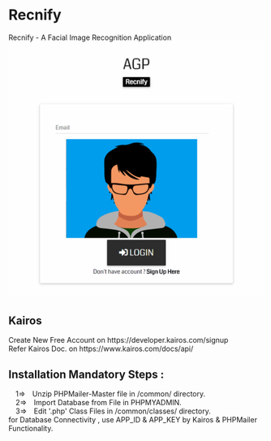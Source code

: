 # Recnify
Recnify - A Facial Image Recognition Application
![alt text](https://github.com/adi987123/Recnify/blob/master/images/git-main.jpg)
<h2>Kairos</h2>
Create New Free Account on https://developer.kairos.com/signup<br>
Refer Kairos Doc. on https://www.kairos.com/docs/api/
<h2>Installation Mandatory Steps :</h2>
&emsp;1=>&emsp;Unzip PHPMailer-Master file in /common/ directory.<br>
&emsp;2=>&emsp;Import Database from File in PHPMYADMIN.<br>
&emsp;3=>&emsp;Edit '.php' Class Files in /common/classes/ directory.<br>
for Database Connectivity , use APP_ID & APP_KEY by Kairos & PHPMailer Functionality.
